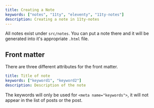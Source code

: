 ```yaml
---
title: Creating a Note
keywords: ["notes", "11ty", "eleventy", "11ty-notes"]
description: Creating a note in 11ty-notes
---
```


All notes exist under `src/notes`. You can put a note there and it will be generated into it's appropriate `.html` file.

## Front matter

There are three different attributes for the front matter.

```yaml
title: Title of note
keywords: ["keyword1", "keyword2"]
description: Description of the note
```

The keywords will only be used for `<meta name="keywords">`, it will not appear in the list of posts or the post.